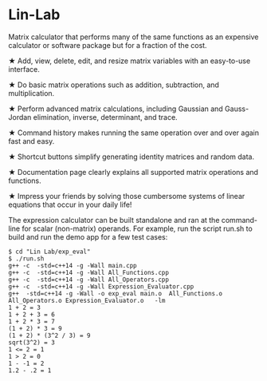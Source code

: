 # Lin-Lab
Matrix calculator that performs many of the same functions as an expensive calculator or software package but for a fraction of the cost.

★ Add, view, delete, edit, and resize matrix variables with an easy-to-use interface.

★ Do basic matrix operations such as addition, subtraction, and multiplication.

★ Perform advanced matrix calculations, including Gaussian and Gauss-Jordan elimination, inverse, determinant, and trace.

★ Command history makes running the same operation over and over again fast and easy.

★ Shortcut buttons simplify generating identity matrices and random data.

★ Documentation page clearly explains all supported matrix operations and functions.

★ Impress your friends by solving those cumbersome systems of linear equations that occur in your daily life!

The expression calculator can be built standalone and ran at the command-line for scalar (non-matrix) operands.
For example, run the script run.sh to build and run the demo app for a few test cases:
```
$ cd "Lin Lab/exp_eval"
$ ./run.sh
g++ -c  -std=c++14 -g -Wall main.cpp
g++ -c  -std=c++14 -g -Wall All_Functions.cpp
g++ -c  -std=c++14 -g -Wall All_Operators.cpp
g++ -c  -std=c++14 -g -Wall Expression_Evaluator.cpp
g++  -std=c++14 -g -Wall -o exp_eval main.o  All_Functions.o All_Operators.o Expression_Evaluator.o   -lm
1 + 2 = 3
1 + 2 + 3 = 6
1 + 2 * 3 = 7
(1 + 2) * 3 = 9
(1 + 2) * (3^2 / 3) = 9
sqrt(3^2) = 3
1 <= 2 = 1
1 > 2 = 0
1 - -1 = 2
1.2 - .2 = 1
```
